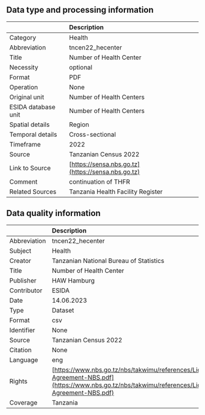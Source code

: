 ## Data type and processing information 

|                     | Description                                        |
|:--------------------|:---------------------------------------------------|
| Category            | Health                                             |
| Abbreviation        | tncen22_hecenter                                   |
| Title               | Number of Health Center                            |
| Necessity           | optional                                           |
| Format              | PDF                                                |
| Operation           | None                                               |
| Original unit       | Number of Health Centers                           |
| ESIDA database unit | Number of Health Centers                           |
| Spatial details     | Region                                             |
| Temporal details    | Cross-sectional                                    |
| Timeframe           | 2022                                               |
| Source              | Tanzanian Census 2022                              |
| Link to Source      | [https://sensa.nbs.go.tz](https://sensa.nbs.go.tz) |
| Comment             | continuation of THFR                               |
| Related Sources     | Tanzania Health Facility Register                  |

## Data quality information 

|              | Description                                                                                                                                      |
|:-------------|:-------------------------------------------------------------------------------------------------------------------------------------------------|
| Abbreviation | tncen22_hecenter                                                                                                                                 |
| Subject      | Health                                                                                                                                           |
| Creator      | Tanzanian National Bureau of Statistics                                                                                                          |
| Title        | Number of Health Center                                                                                                                          |
| Publisher    | HAW Hamburg                                                                                                                                      |
| Contributor  | ESIDA                                                                                                                                            |
| Date         | 14.06.2023                                                                                                                                       |
| Type         | Dataset                                                                                                                                          |
| Format       | csv                                                                                                                                              |
| Identifier   | None                                                                                                                                             |
| Source       | Tanzanian Census 2022                                                                                                                            |
| Citation     | None                                                                                                                                             |
| Language     | eng                                                                                                                                              |
| Rights       | [https://www.nbs.go.tz/nbs/takwimu/references/Licence-Agreement-NBS.pdf](https://www.nbs.go.tz/nbs/takwimu/references/Licence-Agreement-NBS.pdf) |
| Coverage     | Tanzania                                                                                                                                         |